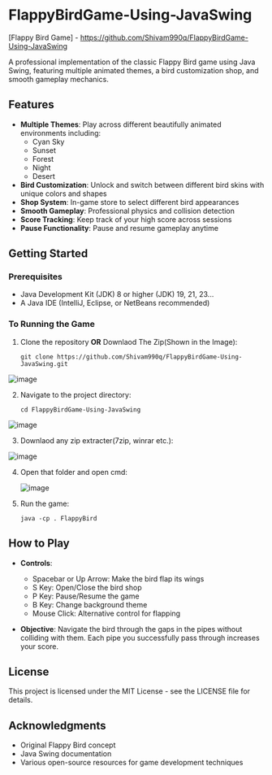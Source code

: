 # FlappyBirdGame-Using-JavaSwing

[Flappy Bird Game] - https://github.com/Shivam990q/FlappyBirdGame-Using-JavaSwing


A professional implementation of the classic Flappy Bird game using Java Swing, featuring multiple animated themes, a bird customization shop, and smooth gameplay mechanics.

## Features

- **Multiple Themes**: Play across different beautifully animated environments including:
  - Cyan Sky
  - Sunset
  - Forest
  - Night
  - Desert
- **Bird Customization**: Unlock and switch between different bird skins with unique colors and shapes
- **Shop System**: In-game store to select different bird appearances
- **Smooth Gameplay**: Professional physics and collision detection
- **Score Tracking**: Keep track of your high score across sessions
- **Pause Functionality**: Pause and resume gameplay anytime

## Getting Started

### Prerequisites
- Java Development Kit (JDK) 8 or higher (JDK) 19, 21, 23...
- A Java IDE (IntelliJ, Eclipse, or NetBeans recommended)

### To Running the Game

1. Clone the repository **OR** Downlaod The Zip(Shown in the Image):
   ```
   git clone https://github.com/Shivam990q/FlappyBirdGame-Using-JavaSwing.git
   ```
![image](https://github.com/user-attachments/assets/c7553458-3beb-49c4-ac25-5c0fb1ef4ba0)

2. Navigate to the project directory:
   ```
   cd FlappyBirdGame-Using-JavaSwing
   ```
![image](https://github.com/user-attachments/assets/077f7301-d8ef-4974-81b2-bcf3b9c4fcb7)

3. Downlaod any zip extracter(7zip, winrar etc.):
   
![image](https://github.com/user-attachments/assets/8018b9c9-eadf-40e8-a463-76e919171297)

4. Open that folder and open cmd:
   
   ![image](https://github.com/user-attachments/assets/0f67f6b0-d323-4776-85f3-995db4422825)

6. Run the game:
   ```
   java -cp . FlappyBird
   ```

## How to Play

- **Controls**:
  - Spacebar or Up Arrow: Make the bird flap its wings
  - S Key: Open/Close the bird shop
  - P Key: Pause/Resume the game
  - B Key: Change background theme
  - Mouse Click: Alternative control for flapping

- **Objective**:
  Navigate the bird through the gaps in the pipes without colliding with them. Each pipe you successfully pass through increases your score.

## License

This project is licensed under the MIT License - see the LICENSE file for details.

## Acknowledgments

- Original Flappy Bird concept
- Java Swing documentation
- Various open-source resources for game development techniques
